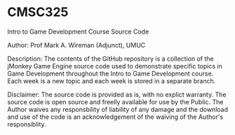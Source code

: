 CMSC325
=======

Intro to Game Development Course Source Code

Author: Prof Mark A. Wireman (Adjunct), UMUC

Description: The contents of the GitHub repository is a collection of the jMonkey Game Engine source code used to demonstrate specific topics in Game Development throughout the Intro to Game Development course. Each week is a new topic and each week is stored in a separate branch.

Disclaimer: The source code is provided as is, with no explict warranty. The source code is open source and freelly available for use by the Public. The Author waives any responsbility of liability of any damage and the download and use of the code is an acknowledgement of the waiving of the Author's responsiblity.
